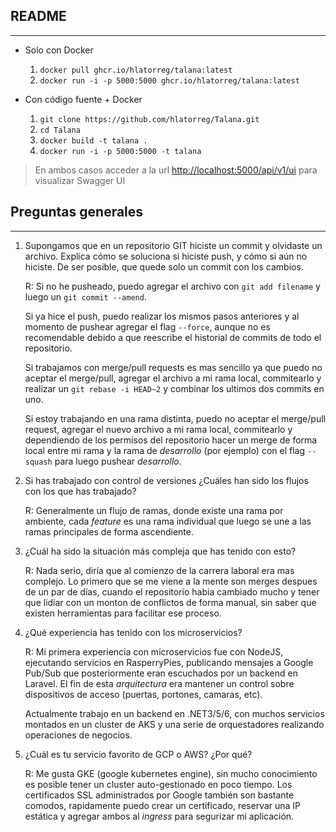 ## README
---------

* Solo con Docker
  1. `docker pull ghcr.io/hlatorreg/talana:latest`
  2. `docker run -i -p 5000:5000 ghcr.io/hlatorreg/talana:latest`

* Con código fuente + Docker
  1. `git clone https://github.com/hlatorreg/Talana.git`
  2. `cd Talana`
  3. `docker build -t talana .`
  4. `docker run -i -p 5000:5000 -t talana`

> En ambos casos acceder a la url [http://localhost:5000/api/v1/ui](http://localhost:5000/api/v1/ui) para visualizar Swagger UI

## Preguntas generales
----------------------

1. Supongamos que en un repositorio GIT hiciste un commit y olvidaste un archivo. Explica cómo se
soluciona si hiciste push, y cómo si aún no hiciste.
De ser posible, que quede solo un commit con los cambios.
    
    R: Si no he pusheado, puedo agregar el archivo con `git add filename` y luego un `git commit --amend`.
    
    Si ya hice el push, puedo realizar los mismos pasos anteriores y al momento de pushear agregar el flag `--force`, aunque no es recomendable debido a que reescribe el historial de commits de todo el repositorio.

    Si trabajamos con merge/pull requests es mas sencillo ya que puedo no aceptar el merge/pull, agregar el archivo a mi rama local, commitearlo y realizar un `git rebase -i HEAD~2` y combinar los ultimos dos commits en uno.

    Si estoy trabajando en una rama distinta, puedo no aceptar el merge/pull request, agregar el nuevo archivo a mi rama local, commitearlo y dependiendo de los permisos del repositorio hacer un merge de forma local entre mi rama y la rama de *desarrollo* (por ejemplo) con el flag `--squash` para luego pushear *desarrollo*.


2. Si has trabajado con control de versiones ¿Cuáles han sido los flujos con los que has trabajado?

    R: Generalmente un flujo de ramas, donde existe una rama por ambiente, cada *feature* es una rama individual que luego se une a las ramas principales de forma ascendiente.

3. ¿Cuál ha sido la situación más compleja que has tenido con esto?

    R: Nada serio, diría que al comienzo de la carrera laboral era mas complejo. Lo primero que se me viene a la mente son merges despues de un par de días, cuando el repositorio habia cambiado mucho y tener que lidiar con un monton de conflictos de forma manual, sin saber que existen herramientas para facilitar ese proceso.
     
4. ¿Qué experiencia has tenido con los microservicios?

    R: Mi primera experiencia con microservicios fue con NodeJS, ejecutando servicios en RasperryPies, publicando mensajes a Google Pub/Sub que posteriormente eran escuchados por un backend en Laravel. El fin de esta *arquitectura* era mantener un control sobre dispositivos de acceso (puertas, portones, camaras, etc).

    Actualmente trabajo en un backend en .NET3/5/6, con muchos servicios montados en un cluster de AKS y una serie de orquestadores realizando operaciones de negocios.

5. ¿Cuál es tu servicio favorito de GCP o AWS? ¿Por qué?

    R: Me gusta GKE (google kubernetes engine), sin mucho conocimiento es posible tener un cluster auto-gestionado en poco tiempo. Los certificados SSL administrados por Google también son bastante comodos, rapidamente puedo crear un certificado, reservar una IP estática y agregar ambos al *ingress* para segurizar mi aplicación.
